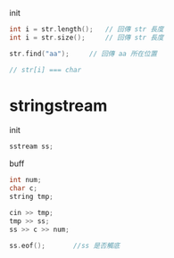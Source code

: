 init
```c++
int i = str.length();   // 回傳 str 長度
int i = str.size();     // 回傳 str 長度

str.find("aa");     // 回傳 aa 所在位置

// str[i] === char 
```


# stringstream

init
```c++
sstream ss;
```

buff
```c++
int num;
char c;
string tmp;

cin >> tmp;
tmp >> ss;
ss >> c >> num;
```

```c++
ss.eof();       //ss 是否觸底
```
